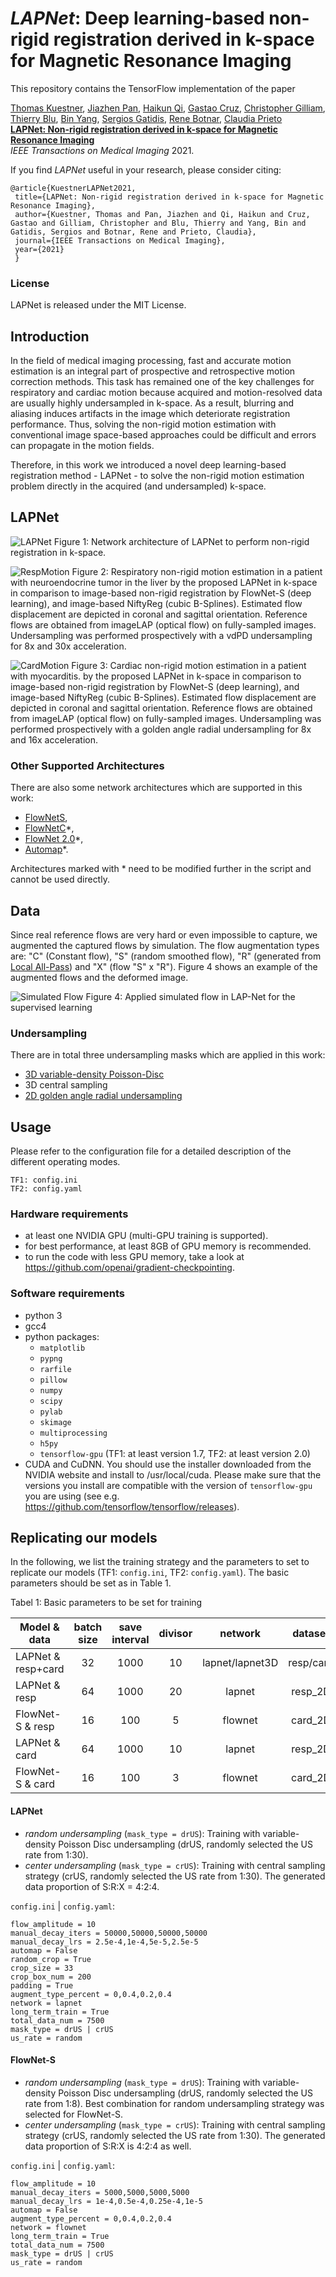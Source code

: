 # *LAPNet*: Deep learning-based non-rigid registration derived in k-space for Magnetic Resonance Imaging

This repository contains the TensorFlow implementation of the paper

[Thomas Kuestner](https://www.medizin.uni-tuebingen.de/de/das-klinikum/mitarbeiter/profil/252),
[Jiazhen Pan](https://aim-lab.io/author/jiazhen-pan/), 
[Haikun Qi](https://scholar.google.com/citations?user=AWI7KUsAAAAJ&hl=zh-CN), 
[Gastao Cruz](https://kclpure.kcl.ac.uk/portal/gastao.cruz.html), 
[Christopher Gilliam](https://www.rmit.edu.au/contact/staff-contacts/academic-staff/g/gilliam-dr-christopher), 
[Thierry Blu](https://www.ee.cuhk.edu.hk/~tblu/monsite/phps/), 
[Bin Yang](https://www.iss.uni-stuttgart.de/institut/team/Yang-00004/), 
[Sergios Gatidis](https://www.medizin.uni-tuebingen.de/de/das-klinikum/mitarbeiter/profil/1479), 
[Rene Botnar](https://kclpure.kcl.ac.uk/portal/rene.botnar.html), 
[Claudia Prieto](https://kclpure.kcl.ac.uk/portal/claudia.prieto.html)<br/>
**[LAPNet: Non-rigid registration derived in k-space for Magnetic Resonance Imaging](https://arxiv.org/abs/...)** <br/>
*IEEE Transactions on Medical Imaging* 2021.

If you find *LAPNet* useful in your research, please consider citing:

	@article{KuestnerLAPNet2021,
	 title={LAPNet: Non-rigid registration derived in k-space for Magnetic Resonance Imaging},
	 author={Kuestner, Thomas and Pan, Jiazhen and Qi, Haikun and Cruz, Gastao and Gilliam, Christopher and Blu, Thierry and Yang, Bin and Gatidis, Sergios and Botnar, Rene and Prieto, Claudia},
	 journal={IEEE Transactions on Medical Imaging},
	 year={2021}
	 }

### License
LAPNet is released under the MIT License.

## Introduction
In the field of medical imaging processing, fast and accurate motion estimation is an integral part of 
prospective and retrospective motion correction methods. This task has remained one of the key challenges 
for respiratory and cardiac motion because acquired and motion-resolved data are usually highly undersampled in k-space. 
As a result, blurring and aliasing induces artifacts in the image which deteriorate registration performance. 
Thus, solving the non-rigid motion estimation with conventional image space-based approaches could be difficult and 
errors can propagate in the motion fields. 

Therefore, in this work we introduced a novel deep learning-based registration method - LAPNet - to solve the non-rigid 
motion estimation problem directly in the acquired (and undersampled) k-space. 

## LAPNet
![LAPNet](https://user-images.githubusercontent.com/15344655/119488462-df89fa00-bd5a-11eb-95ef-8a8ad89a2e38.png)
Figure 1: Network architecture of LAPNet to perform non-rigid registration in k-space.

![RespMotion](https://user-images.githubusercontent.com/15344655/121178314-a5425180-c85e-11eb-9de7-1e74da42a672.png)
Figure 2: Respiratory non-rigid motion estimation in a patient with neuroendocrine tumor in the liver by the proposed 
LAPNet in k-space in comparison to image-based non-rigid registration by FlowNet-S (deep learning), and image-based NiftyReg (cubic B-Splines). Estimated flow displacement are depicted in coronal and sagittal orientation. Reference flows are obtained from imageLAP (optical flow) on fully-sampled images. Undersampling was performed prospectively with a vdPD undersampling for 8x and 30x acceleration.

![CardMotion](https://user-images.githubusercontent.com/15344655/121178587-ed617400-c85e-11eb-8669-840c145a3387.png)
Figure 3: Cardiac non-rigid motion estimation in a patient with myocarditis. by the proposed 
LAPNet in k-space in comparison to image-based non-rigid registration by FlowNet-S (deep learning), and image-based NiftyReg (cubic B-Splines). Estimated flow displacement are depicted in coronal and sagittal orientation. Reference flows are obtained from imageLAP (optical flow) on fully-sampled images. Undersampling was performed prospectively with a golden angle radial undersampling for 8x and 16x acceleration.

### Other Supported Architectures
There are also some network architectures which are supported in this work: 
- [FlowNetS](https://arxiv.org/abs/1504.06852),
- [FlowNetC](https://arxiv.org/abs/1504.06852)*, 
- [FlowNet 2.0](https://arxiv.org/abs/1612.01925)*,
- [Automap](https://www.nature.com/articles/nature25988)*.

Architectures marked with * need to be modified further in the script and cannot be used directly.

## Data
Since real reference flows are very hard or even impossible to capture, we augmented the captured flows by simulation. 
The flow augmentation types are: "C" (Constant flow), "S" (random smoothed flow), "R" (generated from
[Local All-Pass](https://ieeexplore.ieee.org/document/7493264)) and "X" (flow "S" x "R"). Figure 4 shows an example of the augmented flows and the deformed image. 

![Simulated Flow](https://user-images.githubusercontent.com/46929357/87416750-70d30080-c5cf-11ea-8751-1a382d95b86b.png)
Figure 4: Applied simulated flow in LAP-Net for the supervised learning

### Undersampling
There are in total three undersampling masks which are applied in this work:
- [3D variable-density Poisson-Disc](https://ieeexplore.ieee.org/document/7486011)
- 3D central sampling
- [2D golden angle radial undersampling](https://ieeexplore.ieee.org/abstract/document/4039540)

## Usage

Please refer to the configuration file for a detailed description of the different operating modes.
```
TF1: config.ini
TF2: config.yaml
```

### Hardware requirements
- at least one NVIDIA GPU (multi-GPU training is supported).
- for best performance, at least 8GB of GPU memory is recommended.
- to run the code with less GPU memory, take a look at https://github.com/openai/gradient-checkpointing. 

### Software requirements
- python 3
- gcc4
- python packages: 
    - `matplotlib`
    - `pypng` 
    - `rarfile` 
    - `pillow`
    - `numpy`
    - `scipy`
    - `pylab`
    - `skimage`
    - `multiprocessing`
    - `h5py`
    - `tensorflow-gpu` (TF1: at least version 1.7, TF2: at least version 2.0)
- CUDA and CuDNN. You should use the installer downloaded from the NVIDIA website and install to /usr/local/cuda. Please make sure that the versions you install are compatible with the version of `tensorflow-gpu` you are using (see e.g. https://github.com/tensorflow/tensorflow/releases).


## Replicating our models

In the following, we list the training strategy and the parameters to set to replicate our models (TF1: `config.ini`, TF2: `config.yaml`).
The basic parameters should be set as in Table 1.

Tabel 1: Basic parameters to be set for training 

Model & data| batch size | save interval | divisor | network | dataset
-------|:--------:|:--------:|:--------:|:--------:|:--------:|
LAPNet & resp+card | 32 | 1000 | 10 | lapnet/lapnet3D | resp/card 
LAPNet & resp |64 |1000 | 20|lapnet |resp_2D
FlowNet-S & resp|16 |100 | 5|flownet|card_2D
LAPNet & card|64 |1000| 10|lapnet|resp_2D
FlowNet-S & card|16 |100 | 3|flownet|card_2D

#### LAPNet
- *random undersampling* (`mask_type = drUS`): Training with variable-density Poisson Disc undersampling (drUS, randomly selected the US rate from 1:30).
- *center undersampling* (`mask_type = crUS`): Training with central sampling strategy (crUS, randomly selected the US rate from 1:30). 
The generated data proportion of S:R:X = 4:2:4. 

`config.ini` | `config.yaml`: 
```
flow_amplitude = 10
manual_decay_iters = 50000,50000,50000,50000
manual_decay_lrs = 2.5e-4,1e-4,5e-5,2.5e-5
automap = False
random_crop = True
crop_size = 33
crop_box_num = 200
padding = True
augment_type_percent = 0,0.4,0.2,0.4
network = lapnet
long_term_train = True
total_data_num = 7500
mask_type = drUS | crUS
us_rate = random
``` 

#### FlowNet-S
- *random undersampling* (`mask_type = drUS`): Training with variable-density Poisson Disc undersampling (drUS, randomly selected the US rate from 1:8). Best combination for random undersampling strategy was selected for FlowNet-S.
- *center undersampling* (`mask_type = crUS`): Training with central sampling strategy (crUS, randomly selected the US rate from 1:30).
The generated data proportion of S:R:X is 4:2:4 as well.

`config.ini` | `config.yaml`: 
```
flow_amplitude = 10
manual_decay_iters = 5000,5000,5000,5000
manual_decay_lrs = 1e-4,0.5e-4,0.25e-4,1e-5
automap = False
augment_type_percent = 0,0.4,0.2,0.4
network = flownet
long_term_train = True
total_data_num = 7500
mask_type = drUS | crUS
us_rate = random
```
